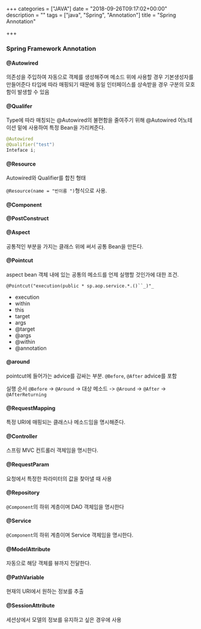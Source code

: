 +++
categories = ["JAVA"]
date = "2018-09-26T09:17:02+00:00"
description = ""
tags = ["java", "Spring", "Annotation"]
title = "Spring Annotation"

+++
### **Spring Framework Annotation**

#### **@Autowired** 

  의존성을 주입하여 자동으로 객체를 생성해주며 메소드 위에 사용할 경우 기본생성자를 만들어준다 타입에 따라 매핑되기 때문에 동일 인터페이스를 상속받을 경우 구분의 모호함이 발생할 수 있음 

#### **@Qualifer** 

  Type에 따라 매칭되는 @Autowired의 불편함을 줄여주기 위해 @Autowired 어노테이션 밑에 사용하여 특정 Bean을 가리켜준다. 

```java
@Autowired 
@Qualifier("test")
Inteface i;
```

#### **@Resource** 

Autowired와 Qualifier를 합친 형태 

`@Resource(name = "빈이름 ")`형식으로 사용.  

#### **@Component**

#### **@PostConstruct**   

#### **@Aspect**

공통적인 부분을 가지는 클래스 위에 써서 공통 Bean을 만든다.  

#### **@Pointcut** 

aspect bean 객체 내에 있는 공통의 메소드를 언제 실행할 것인가에 대한 조건.  

`@Pointcut("execution(public * sp.aop.service.*.()``_)"_`

* execution 
* within
* this 
* target
* args
* @target
* @args
* @within
* @annotation  

#### **@around** 

pointcut에 들어가는 advice를 감싸는 부분. `@Before`, `@After` advice를 포함  

실행 순서 `@Before` -> `@Around` -> 대상 메소드 -> `@Around` -> `@After` -> `@AfterReturning`  

#### **@RequestMapping**

특정 URI에 매핑되는 클래스나 메소드임을 명시해준다. 

#### **@Controller** 

스프링 MVC 컨트롤러 객체임을 명시한다.   

#### **@RequestParam** 

요청에서 특정한 파라미터의 값을 찾아낼 때 사용  

#### **@Repository**

 `@Component`의 하위 계층이며 DAO 객체임을 명시한다  

#### **@Service**

`@Component`의 하위 계층이며 Service 객체임을 명시한다.  

#### **@ModelAttribute**

자동으로 해당 객체를 뷰까지 전달한다.  

#### **@PathVariable** 

현재의 URI에서 원하는 정보를 추출  

#### **@SessionAttribute** 

세션상에서 모델의 정보를 유지하고 싶은 경우에 사용
